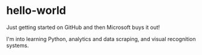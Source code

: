 # hello-world
Just getting started on GitHub and then Microsoft buys it out! 

I'm into learning Python, analytics and data scraping, and visual recognition systems.


